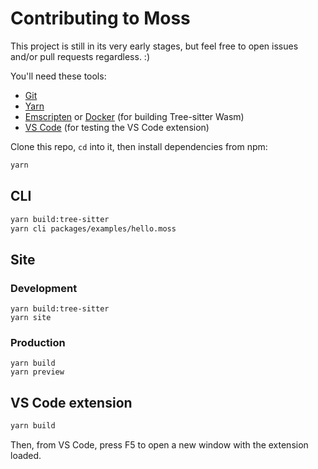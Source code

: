 # Contributing to Moss

This project is still in its very early stages, but feel free to open issues
and/or pull requests regardless. :)

You'll need these tools:

- [Git][]
- [Yarn][]
- [Emscripten][] or [Docker][] (for building Tree-sitter Wasm)
- [VS Code][] (for testing the VS Code extension)

Clone this repo, `cd` into it, then install dependencies from npm:

```sh
yarn
```

## CLI

```sh
yarn build:tree-sitter
yarn cli packages/examples/hello.moss
```

## Site

### Development

```
yarn build:tree-sitter
yarn site
```

### Production

```
yarn build
yarn preview
```

## VS Code extension

```sh
yarn build
```

Then, from VS Code, press F5 to open a new window with the extension loaded.

[docker]: https://docs.docker.com/get-docker/
[emscripten]: https://emscripten.org/docs/getting_started/downloads.html
[git]: https://git-scm.com/downloads
[vs code]: https://code.visualstudio.com/download
[yarn]: https://classic.yarnpkg.com/lang/en/docs/install/
